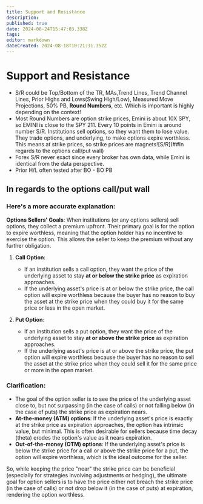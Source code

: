 ```yaml
---
title: Support and Resistance
description: 
published: true
date: 2024-08-24T15:47:03.338Z
tags: 
editor: markdown
dateCreated: 2024-08-18T10:21:31.352Z
---
```


# Support and Resistance
- S/R could be Top/Bottom of the TR, MAs,Trend Lines, Trend Channel Lines, Prior Highs and Lows(Swing High/Low), Measured Move Projections, 50% PB, **Round Numbers**, etc. Which is important is highly depending on the context!
- Most Round Numbers are option strike prices, Emini is about 10X SPY, so EMINI is close to the SPY 211. Every 10 points in Emini is around number S/R. Institutions sell options, so they want them to lose value. They trade options, and underlying, to make options expire worthless. This means at strike prices, so strike prices are magnets![S/R](##In regards to the options call/put wall)
- Forex S/R never exact since every broker has own data, while Emini is identical from the data perspective.
- Prior H/L often tested after BO - BO PB


## In regards to the options call/put wall
### Here's a more accurate explanation:

**Options Sellers' Goals**: When institutions (or any options sellers) sell options, they collect a premium upfront. Their primary goal is for the option to expire worthless, meaning that the option holder has no incentive to exercise the option. This allows the seller to keep the premium without any further obligation.

1. **Call Option**:
   - If an institution sells a call option, they want the price of the underlying asset to stay **at or below the strike price** as expiration approaches.
   - If the underlying asset's price is at or below the strike price, the call option will expire worthless because the buyer has no reason to buy the asset at the strike price when they could buy it for the same price or less in the open market.

2. **Put Option**:
   - If an institution sells a put option, they want the price of the underlying asset to stay **at or above the strike price** as expiration approaches.
   - If the underlying asset's price is at or above the strike price, the put option will expire worthless because the buyer has no reason to sell the asset at the strike price when they could sell it for the same price or more in the open market.

### Clarification:

- The goal of the option seller is to see the price of the underlying asset close to, but not surpassing (in the case of calls) or not falling below (in the case of puts) the strike price as expiration nears.
- **At-the-money (ATM) options**: If the underlying asset's price is exactly at the strike price as expiration approaches, the option has intrinsic value, but minimal. This is often desirable for sellers because time decay (theta) erodes the option's value as it nears expiration.
- **Out-of-the-money (OTM) options**: If the underlying asset's price is below the strike price for a call or above the strike price for a put, the option will expire worthless, which is the ideal outcome for the seller.

So, while keeping the price "near" the strike price can be beneficial (especially for strategies involving adjustments or hedging), the ultimate goal for option sellers is to have the price either not breach the strike price (in the case of calls) or not drop below it (in the case of puts) at expiration, rendering the option worthless.